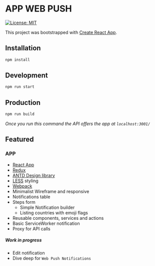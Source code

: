 # APP WEB PUSH 

[![License: MIT](https://img.shields.io/badge/License-MIT-yellow.svg)](https://opensource.org/licenses/MIT)


This project was bootstrapped with [Create React App](https://github.com/facebook/create-react-app).

## Installation

```sh
npm install
```

## Development

```sh
npm run start
```

## Production

```sh
npm run build
```

*Once you run this command the API offers the app at `localhost:3001/`*

## Featured

### APP
- [React App](https://github.com/facebook/create-react-app)
- [Redux](https://redux.js.org/)
- [ANTD Design library](https://ant.design/)
- [LESS](http://lesscss.org/) styling
- [Webpack](https://webpack.js.org/)
- Minimalist Wireframe and responsive
- Notifications table
- Steps form 
	- Simple Notification builder
	- Listing countries with emoji flags
- Reusable components, services and actions
- Basic ServiceWorker notification
- Proxy for API calls

##### Work in progress
- Edit notification
- Dive deep for `Web Push Notifications`
